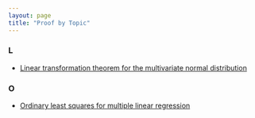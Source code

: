 ```yaml
---
layout: page
title: "Proof by Topic"
---
```



### L

- [Linear transformation theorem for the multivariate normal distribution](/Proofs/mvn-ltt.html)

### O

- [Ordinary least squares for multiple linear regression](/Proofs/mlr-ols.html)
